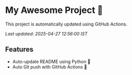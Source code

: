 # My Awesome Project 🚀

This project is automatically updated using GitHub Actions.

_Last updated: 2025-04-27 12:56:00 IST_

## Features
- Auto-update README using Python 🐍
- Auto Git push with GitHub Actions 🤖
